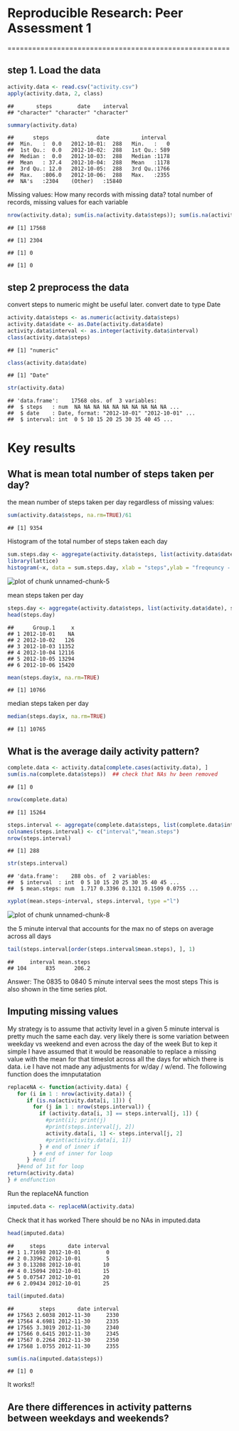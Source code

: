# Reproducible Research: Peer Assessment 1
======================================================

## step 1. Load the data 


```r
activity.data <- read.csv("activity.csv")
apply(activity.data, 2, class)
```

```
##       steps        date    interval 
## "character" "character" "character"
```

```r
summary(activity.data)
```

```
##      steps               date          interval   
##  Min.   :  0.0   2012-10-01:  288   Min.   :   0  
##  1st Qu.:  0.0   2012-10-02:  288   1st Qu.: 589  
##  Median :  0.0   2012-10-03:  288   Median :1178  
##  Mean   : 37.4   2012-10-04:  288   Mean   :1178  
##  3rd Qu.: 12.0   2012-10-05:  288   3rd Qu.:1766  
##  Max.   :806.0   2012-10-06:  288   Max.   :2355  
##  NA's   :2304    (Other)   :15840
```

Missing values: How many records with missing data?
total number of records, missing values for each variable

```r
nrow(activity.data); sum(is.na(activity.data$steps)); sum(is.na(activity.data$date)); sum(is.na(activity.data$interval))
```

```
## [1] 17568
```

```
## [1] 2304
```

```
## [1] 0
```

```
## [1] 0
```

## step 2 preprocess the data
convert steps to numeric might be useful later.
convert date to type Date

```r
activity.data$steps <- as.numeric(activity.data$steps)
activity.data$date <- as.Date(activity.data$date)
activity.data$interval <- as.integer(activity.data$interval)
class(activity.data$steps)
```

```
## [1] "numeric"
```

```r
class(activity.data$date)
```

```
## [1] "Date"
```

```r
str(activity.data)
```

```
## 'data.frame':	17568 obs. of  3 variables:
##  $ steps   : num  NA NA NA NA NA NA NA NA NA NA ...
##  $ date    : Date, format: "2012-10-01" "2012-10-01" ...
##  $ interval: int  0 5 10 15 20 25 30 35 40 45 ...
```

# Key results

## What is mean total number of steps taken per day?

the mean number of steps taken per day regardless of missing values:

```r
sum(activity.data$steps, na.rm=TRUE)/61
```

```
## [1] 9354
```
Histogram of the total number of steps taken each day

```r
sum.steps.day <- aggregate(activity.data$steps, list(activity.data$date), sum)
library(lattice)
histogram(~x, data = sum.steps.day, xlab = "steps",ylab = "freqeuncy - days", main = "Histogram of total number of steps taken each day" )
```

![plot of chunk unnamed-chunk-5](figure/unnamed-chunk-5.png) 

mean steps taken per day

```r
steps.day <- aggregate(activity.data$steps, list(activity.data$date), sum)
head(steps.day)
```

```
##      Group.1     x
## 1 2012-10-01    NA
## 2 2012-10-02   126
## 3 2012-10-03 11352
## 4 2012-10-04 12116
## 5 2012-10-05 13294
## 6 2012-10-06 15420
```

```r
mean(steps.day$x, na.rm=TRUE)
```

```
## [1] 10766
```
median steps taken per day

```r
median(steps.day$x, na.rm=TRUE)
```

```
## [1] 10765
```


## What is the average daily activity pattern?

```r
complete.data <- activity.data[complete.cases(activity.data), ]
sum(is.na(complete.data$steps))  ## check that NAs hv been removed
```

```
## [1] 0
```

```r
nrow(complete.data)
```

```
## [1] 15264
```

```r
steps.interval <- aggregate(complete.data$steps, list(complete.data$interval), mean)
colnames(steps.interval) <- c("interval","mean.steps")
nrow(steps.interval)
```

```
## [1] 288
```

```r
str(steps.interval)
```

```
## 'data.frame':	288 obs. of  2 variables:
##  $ interval  : int  0 5 10 15 20 25 30 35 40 45 ...
##  $ mean.steps: num  1.717 0.3396 0.1321 0.1509 0.0755 ...
```

```r
xyplot(mean.steps~interval, steps.interval, type ="l")
```

![plot of chunk unnamed-chunk-8](figure/unnamed-chunk-8.png) 

the 5 minute interval that accounts for the max no of steps on average across all days

```r
tail(steps.interval[order(steps.interval$mean.steps), ], 1)
```

```
##     interval mean.steps
## 104      835      206.2
```

Answer: The 0835 to 0840 5 minute interval sees the most steps This is also shown in the time series plot.

## Imputing missing values
My strategy is to assume that activity level in a given 5 minute interval is pretty much the same each day.
very likely there is some variation between weekday vs weekend and even across the day of the week
But to kep it simple I have assumed that it would be reasonable to replace a missing value with the mean for 
that timeslot across all the days for which there is data. i.e I have not made any adjustments for w/day / w/end.
The following function does the imnputatation


```r
replaceNA <- function(activity.data) {
   for (i in 1 : nrow(activity.data)) {
      if (is.na(activity.data[i, 1])) {
        for (j in 1 : nrow(steps.interval)) {
          if (activity.data[i, 3] == steps.interval[j, 1]) {
            #print(i); print(j)
            #print(steps.interval[j, 2])
            activity.data[i, 1] <- steps.interval[j, 2]
            #print(activity.data[i, 1])
          } # end of inner if
        } # end of inner for loop
      } #end if
   }#end of 1st for loop
return(activity.data)
} # endfunction
```

Run the replaceNA function

```r
imputed.data <- replaceNA(activity.data)
```

Check that it has worked There should be no NAs in imputed.data


```r
head(imputed.data)
```

```
##     steps       date interval
## 1 1.71698 2012-10-01        0
## 2 0.33962 2012-10-01        5
## 3 0.13208 2012-10-01       10
## 4 0.15094 2012-10-01       15
## 5 0.07547 2012-10-01       20
## 6 2.09434 2012-10-01       25
```

```r
tail(imputed.data)
```

```
##        steps       date interval
## 17563 2.6038 2012-11-30     2330
## 17564 4.6981 2012-11-30     2335
## 17565 3.3019 2012-11-30     2340
## 17566 0.6415 2012-11-30     2345
## 17567 0.2264 2012-11-30     2350
## 17568 1.0755 2012-11-30     2355
```

```r
sum(is.na(imputed.data$steps))
```

```
## [1] 0
```

It works!!

## Are there differences in activity patterns between weekdays and weekends?
